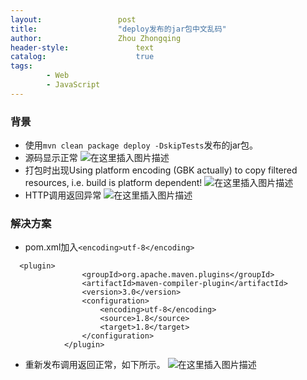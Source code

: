 ```yaml
---
layout:					post
title:					"deploy发布的jar包中文乱码"
author:					Zhou Zhongqing
header-style:				text
catalog:					true
tags:
		- Web
		- JavaScript
---
```

### 背景
- 使用`mvn clean package deploy -DskipTests`发布的jar包。
- 源码显示正常
![在这里插入图片描述](https://i-blog.csdnimg.cn/blog_migrate/db03e6cdc0f42a8d435800d07ac6d300.png)
- 打包时出现Using platform encoding (GBK actually) to copy filtered resources, i.e. build is platform dependent!
![在这里插入图片描述](https://i-blog.csdnimg.cn/blog_migrate/301c3a4451a14f088aaaef2abbf3797d.png)
 - HTTP调用返回异常
![在这里插入图片描述](https://i-blog.csdnimg.cn/blog_migrate/11f4e08537de2f64e2bb78088e226b8a.png)
### 解决方案
- pom.xml加入`<encoding>utf-8</encoding>` 

```
  <plugin>
                <groupId>org.apache.maven.plugins</groupId>
                <artifactId>maven-compiler-plugin</artifactId>
                <version>3.0</version>
                <configuration>
                    <encoding>utf-8</encoding> 
                    <source>1.8</source>
                    <target>1.8</target>
                </configuration>
            </plugin>
```

- 重新发布调用返回正常，如下所示。
![在这里插入图片描述](https://i-blog.csdnimg.cn/blog_migrate/04b0670b78dbde6c8c2a1df0f9d4706d.png)
